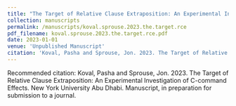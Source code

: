 ```yaml
---
title: "The Target of Relative Clause Extraposition: An Experimental Investigation of C-command Effects"
collection: manuscripts
permalink: /manuscripts/koval.sprouse.2023.the.target.rce
pdf_filename: koval.sprouse.2023.the.target.rce.pdf
date: 2023-01-01
venue: 'Unpublished Manuscript'
citation: 'Koval, Pasha and Sprouse, Jon. 2023. The Target of Relative Clause Extraposition: An Experimental Investigation of C-command Effects. New York University Abu Dhabi. Manuscript, in preparation for submission to a journal.'
---
```

Recommended citation: Koval, Pasha and Sprouse, Jon. 2023. The Target of Relative Clause Extraposition: An Experimental Investigation of C-command Effects. New York University Abu Dhabi. Manuscript, in preparation for submission to a journal.